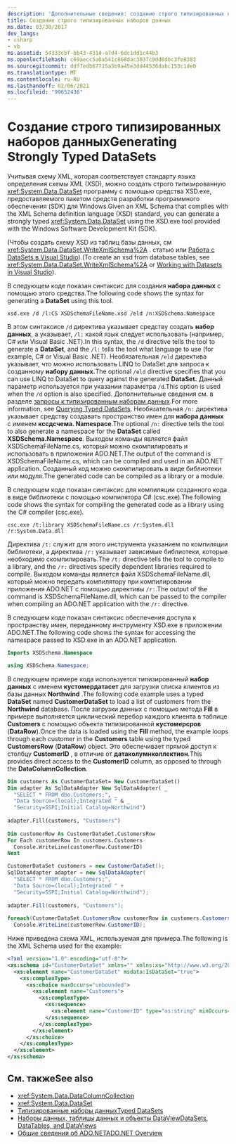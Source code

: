 ```yaml
---
description: 'Дополнительные сведения: создание строго типизированных наборов данных'
title: Создание строго типизированных наборов данных
ms.date: 03/30/2017
dev_langs:
- csharp
- vb
ms.assetid: 54333cbf-bb43-4314-a7d4-6dc1dd1c44b3
ms.openlocfilehash: c69aecc5a0a541c868dac3037c9dd0dbc3fe8383
ms.sourcegitcommit: ddf7edb67715a5b9a45e3dd44536dabc153c1de0
ms.translationtype: MT
ms.contentlocale: ru-RU
ms.lasthandoff: 02/06/2021
ms.locfileid: "99652436"
---
```

# <a name="generating-strongly-typed-datasets"></a><span data-ttu-id="14e5d-103">Создание строго типизированных наборов данных</span><span class="sxs-lookup"><span data-stu-id="14e5d-103">Generating Strongly Typed DataSets</span></span>

<span data-ttu-id="14e5d-104">Учитывая схему XML, которая соответствует стандарту языка определения схемы XML (XSD), можно создать строго типизированную <xref:System.Data.DataSet> программу с помощью средства XSD.exe, предоставляемого пакетом средств разработки программного обеспечения (SDK) для Windows.</span><span class="sxs-lookup"><span data-stu-id="14e5d-104">Given an XML Schema that complies with the XML Schema definition language (XSD) standard, you can generate a strongly typed <xref:System.Data.DataSet> using the XSD.exe tool provided with the Windows Software Development Kit (SDK).</span></span>  
  
 <span data-ttu-id="14e5d-105">(Чтобы создать схему XSD из таблиц базы данных, см <xref:System.Data.DataSet.WriteXmlSchema%2A> . статью или [Работа с DataSets в Visual Studio](/visualstudio/data-tools/dataset-tools-in-visual-studio)).</span><span class="sxs-lookup"><span data-stu-id="14e5d-105">(To create an xsd from database tables, see <xref:System.Data.DataSet.WriteXmlSchema%2A> or [Working with Datasets in Visual Studio](/visualstudio/data-tools/dataset-tools-in-visual-studio)).</span></span>  
  
 <span data-ttu-id="14e5d-106">В следующем коде показан синтаксис для создания **набора данных** с помощью этого средства.</span><span class="sxs-lookup"><span data-stu-id="14e5d-106">The following code shows the syntax for generating a **DataSet** using this tool.</span></span>  
  
```console  
xsd.exe /d /l:CS XSDSchemaFileName.xsd /eld /n:XSDSchema.Namespace  
```  
  
 <span data-ttu-id="14e5d-107">В этом синтаксисе `/d` директива указывает средству создать **набор данных**, а указывает, `/l:` какой язык следует использовать (например, C# или Visual Basic .NET).</span><span class="sxs-lookup"><span data-stu-id="14e5d-107">In this syntax, the `/d` directive tells the tool to generate a **DataSet**, and the `/l:` tells the tool what language to use (for example, C# or Visual Basic .NET).</span></span> <span data-ttu-id="14e5d-108">Необязательная `/eld` директива указывает, что можно использовать LINQ to DataSet для запроса к созданному **набору данных.**</span><span class="sxs-lookup"><span data-stu-id="14e5d-108">The optional `/eld` directive specifies that you can use LINQ to DataSet to query against the generated **DataSet.**</span></span> <span data-ttu-id="14e5d-109">Данный параметр используется при указании параметра `/d`.</span><span class="sxs-lookup"><span data-stu-id="14e5d-109">This option is used when the `/d` option is also specified.</span></span> <span data-ttu-id="14e5d-110">Дополнительные сведения см. в разделе [запросы к типизированным наборам данных](../querying-typed-datasets.md).</span><span class="sxs-lookup"><span data-stu-id="14e5d-110">For more information, see [Querying Typed DataSets](../querying-typed-datasets.md).</span></span> <span data-ttu-id="14e5d-111">Необязательная `/n:` директива указывает средству создавать пространство имен для **набора данных** с именем **кссдсчема. Namespace**.</span><span class="sxs-lookup"><span data-stu-id="14e5d-111">The optional `/n:` directive tells the tool to also generate a namespace for the **DataSet** called **XSDSchema.Namespace**.</span></span> <span data-ttu-id="14e5d-112">Выходом команды является файл XSDSchemaFileName.cs, который можно скомпилировать и использовать в приложении ADO.NET.</span><span class="sxs-lookup"><span data-stu-id="14e5d-112">The output of the command is XSDSchemaFileName.cs, which can be compiled and used in an ADO.NET application.</span></span> <span data-ttu-id="14e5d-113">Созданный код можно скомпилировать в виде библиотеки или модуля.</span><span class="sxs-lookup"><span data-stu-id="14e5d-113">The generated code can be compiled as a library or a module.</span></span>  
  
 <span data-ttu-id="14e5d-114">В следующем коде показан синтаксис для компиляции созданного кода в виде библиотеки с помощью компилятора C# (csc.exe).</span><span class="sxs-lookup"><span data-stu-id="14e5d-114">The following code shows the syntax for compiling the generated code as a library using the C# compiler (csc.exe).</span></span>  
  
```console  
csc.exe /t:library XSDSchemaFileName.cs /r:System.dll /r:System.Data.dll  
```  
  
 <span data-ttu-id="14e5d-115">Директива `/t:` служит для этого инструмента указанием по компиляции библиотеки, а директива `/r:` указывает зависимые библиотеки, которые необходимо скомпилировать.</span><span class="sxs-lookup"><span data-stu-id="14e5d-115">The `/t:` directive tells the tool to compile to a library, and the `/r:` directives specify dependent libraries required to compile.</span></span> <span data-ttu-id="14e5d-116">Выходом команды является файл XSDSchemaFileName.dll, который можно передать компилятору при компилировании приложения ADO.NET с помощью директивы `/r:`.</span><span class="sxs-lookup"><span data-stu-id="14e5d-116">The output of the command is XSDSchemaFileName.dll, which can be passed to the compiler when compiling an ADO.NET application with the `/r:` directive.</span></span>  
  
 <span data-ttu-id="14e5d-117">В следующем коде показан синтаксис обеспечения доступа к пространству имен, переданному инструменту XSD.exe в приложении ADO.NET.</span><span class="sxs-lookup"><span data-stu-id="14e5d-117">The following code shows the syntax for accessing the namespace passed to XSD.exe in an ADO.NET application.</span></span>  
  
```vb  
Imports XSDSchema.Namespace  
```  
  
```csharp  
using XSDSchema.Namespace;  
```  
  
 <span data-ttu-id="14e5d-118">В следующем примере кода используется типизированный **набор данных** с именем **кустомердатасет** для загрузки списка клиентов из базы данных **Northwind** .</span><span class="sxs-lookup"><span data-stu-id="14e5d-118">The following code example uses a typed **DataSet** named **CustomerDataSet** to load a list of customers from the **Northwind** database.</span></span> <span data-ttu-id="14e5d-119">После загрузки данных с помощью метода **Fill** в примере выполняется циклический перебор каждого клиента в таблице **Customers** с помощью объекта типизированной **кустомерсров** (**DataRow**).</span><span class="sxs-lookup"><span data-stu-id="14e5d-119">Once the data is loaded using the **Fill** method, the example loops through each customer in the **Customers** table using the typed **CustomersRow** (**DataRow**) object.</span></span> <span data-ttu-id="14e5d-120">Это обеспечивает прямой доступ к столбцу **CustomerID** , в отличие от **датаколумнколлектион**.</span><span class="sxs-lookup"><span data-stu-id="14e5d-120">This provides direct access to the **CustomerID** column, as opposed to through the **DataColumnCollection**.</span></span>  
  
```vb  
Dim customers As CustomerDataSet= New CustomerDataSet()  
Dim adapter As SqlDataAdapter New SqlDataAdapter( _  
  "SELECT * FROM dbo.Customers;", _  
  "Data Source=(local);Integrated " & _  
  "Security=SSPI;Initial Catalog=Northwind")  
  
adapter.Fill(customers, "Customers")  
  
Dim customerRow As CustomerDataSet.CustomersRow  
For Each customerRow In customers.Customers  
  Console.WriteLine(customerRow.CustomerID)  
Next  
```  
  
```csharp  
CustomerDataSet customers = new CustomerDataSet();  
SqlDataAdapter adapter = new SqlDataAdapter(  
  "SELECT * FROM dbo.Customers;",  
  "Data Source=(local);Integrated " +  
  "Security=SSPI;Initial Catalog=Northwind");  
  
adapter.Fill(customers, "Customers");  
  
foreach(CustomerDataSet.CustomersRow customerRow in customers.Customers)  
  Console.WriteLine(customerRow.CustomerID);  
```  
  
 <span data-ttu-id="14e5d-121">Ниже приведена схема XML, используемая для примера.</span><span class="sxs-lookup"><span data-stu-id="14e5d-121">The following is the XML Schema used for the example:</span></span>
  
```xml  
<?xml version="1.0" encoding="utf-8"?>  
<xs:schema id="CustomerDataSet" xmlns="" xmlns:xs="http://www.w3.org/2001/XMLSchema" xmlns:msdata="urn:schemas-microsoft-com:xml-msdata">  
  <xs:element name="CustomerDataSet" msdata:IsDataSet="true">  
    <xs:complexType>  
      <xs:choice maxOccurs="unbounded">  
        <xs:element name="Customers">  
          <xs:complexType>  
            <xs:sequence>  
              <xs:element name="CustomerID" type="xs:string" minOccurs="0" />  
            </xs:sequence>  
          </xs:complexType>  
        </xs:element>  
      </xs:choice>  
    </xs:complexType>  
  </xs:element>  
</xs:schema>  
```  
  
## <a name="see-also"></a><span data-ttu-id="14e5d-122">См. также</span><span class="sxs-lookup"><span data-stu-id="14e5d-122">See also</span></span>

- <xref:System.Data.DataColumnCollection>
- <xref:System.Data.DataSet>
- [<span data-ttu-id="14e5d-123">Типизированные наборы данных</span><span class="sxs-lookup"><span data-stu-id="14e5d-123">Typed DataSets</span></span>](typed-datasets.md)
- [<span data-ttu-id="14e5d-124">Наборы данных, таблицы данных и объекты DataView</span><span class="sxs-lookup"><span data-stu-id="14e5d-124">DataSets, DataTables, and DataViews</span></span>](index.md)
- [<span data-ttu-id="14e5d-125">Общие сведения об ADO.NET</span><span class="sxs-lookup"><span data-stu-id="14e5d-125">ADO.NET Overview</span></span>](../ado-net-overview.md)
